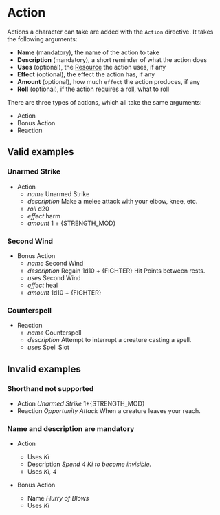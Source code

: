 # Action

Actions a character can take are added with the `Action` directive. It takes
the following arguments:

- **Name** (mandatory), the name of the action to take
- **Description** (mandatory), a short reminder of what the action does
- **Uses** (optional), the [Resource](resource.md) the action uses, if any
- **Effect** (optional), the effect the action has, if any
- **Amount** (optional), how much `effect` the action produces, if any
- **Roll** (optional), if the action requires a roll, what to roll

There are three types of actions, which all take the same arguments:

- Action
- Bonus Action
- Reaction


## Valid examples

### Unarmed Strike
- Action
    - *name* Unarmed Strike
    - *description* Make a melee attack with your elbow, knee, etc.
    - *roll* d20
    - *effect* harm
    - *amount* 1 + {STRENGTH_MOD}

### Second Wind
- Bonus Action
    - *name* Second Wind
    - *description* Regain 1d10 + {FIGHTER} Hit Points between rests.
    - *uses* Second Wind
    - *effect* heal
    - *amount* 1d10 + {FIGHTER}

### Counterspell
- Reaction
    - *name* Counterspell
    - *description* Attempt to interrupt a creature casting a spell.
    - *uses* Spell Slot


## Invalid examples

### Shorthand not supported

- Action _Unarmed Strike_ 1+{STRENGTH_MOD}
- Reaction _Opportunity Attack_ When a creature leaves your reach.

### Name and description are mandatory

- Action
    - Uses _Ki_
    - Description _Spend 4 Ki to become invisible._
    - Uses _Ki, 4_

- Bonus Action
    - Name _Flurry of Blows_
    - Uses _Ki_
